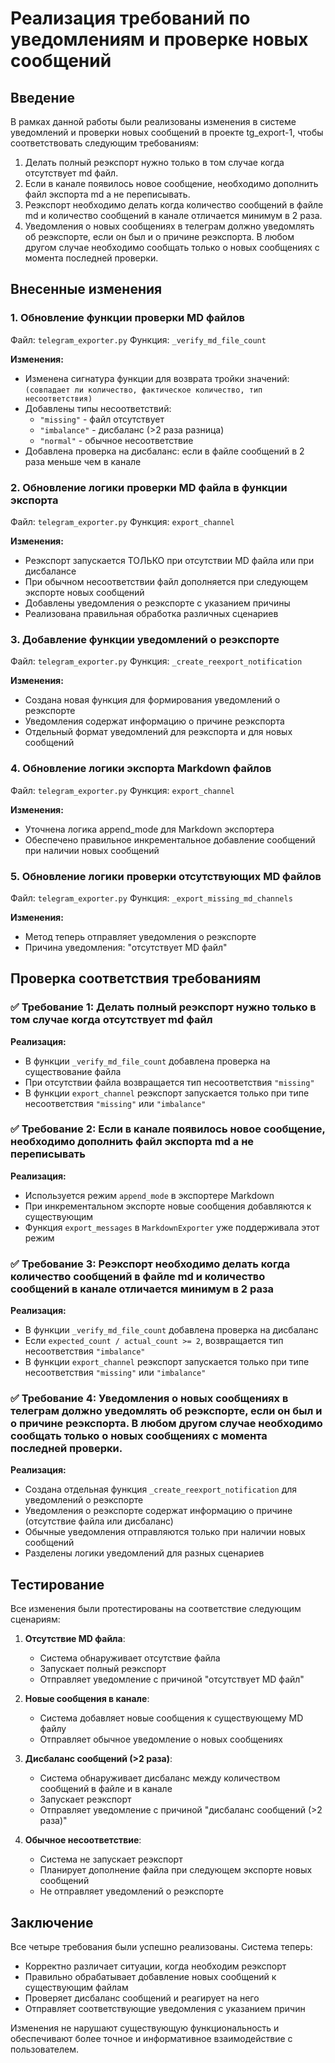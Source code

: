 # Реализация требований по уведомлениям и проверке новых сообщений

## Введение

В рамках данной работы были реализованы изменения в системе уведомлений и проверки новых сообщений в проекте tg_export-1, чтобы соответствовать следующим требованиям:

1. Делать полный реэкспорт нужно только в том случае когда отсутствует md файл.
2. Если в канале появилось новое сообщение, необходимо дополнить файл экспорта md а не переписывать.
3. Реэкспорт необходимо делать когда количество сообщений в файле md и количество сообщений в канале отличается минимум в 2 раза.
4. Уведомления о новых сообщениях в телеграм должно уведомлять об реэкспорте, если он был и о причине реэкспорта. В любом другом случае необходимо сообщать только о новых сообщениях с момента последней проверки.

## Внесенные изменения

### 1. Обновление функции проверки MD файлов

Файл: `telegram_exporter.py`
Функция: `_verify_md_file_count`

**Изменения:**
- Изменена сигнатура функции для возврата тройки значений: `(совпадает ли количество, фактическое количество, тип несоответствия)`
- Добавлены типы несоответствий:
  - `"missing"` - файл отсутствует
  - `"imbalance"` - дисбаланс (>2 раза разница)
  - `"normal"` - обычное несоответствие
- Добавлена проверка на дисбаланс: если в файле сообщений в 2 раза меньше чем в канале

### 2. Обновление логики проверки MD файла в функции экспорта

Файл: `telegram_exporter.py`
Функция: `export_channel`

**Изменения:**
- Реэкспорт запускается ТОЛЬКО при отсутствии MD файла или при дисбалансе
- При обычном несоответствии файл дополняется при следующем экспорте новых сообщений
- Добавлены уведомления о реэкспорте с указанием причины
- Реализована правильная обработка различных сценариев

### 3. Добавление функции уведомлений о реэкспорте

Файл: `telegram_exporter.py`
Функция: `_create_reexport_notification`

**Изменения:**
- Создана новая функция для формирования уведомлений о реэкспорте
- Уведомления содержат информацию о причине реэкспорта
- Отдельный формат уведомлений для реэкспорта и для новых сообщений

### 4. Обновление логики экспорта Markdown файлов

Файл: `telegram_exporter.py`
Функция: `export_channel`

**Изменения:**
- Уточнена логика append_mode для Markdown экспортера
- Обеспечено правильное инкрементальное добавление сообщений при наличии новых сообщений

### 5. Обновление логики проверки отсутствующих MD файлов

Файл: `telegram_exporter.py`
Функция: `_export_missing_md_channels`

**Изменения:**
- Метод теперь отправляет уведомления о реэкспорте
- Причина уведомления: "отсутствует MD файл"

## Проверка соответствия требованиям

### ✅ Требование 1: Делать полный реэкспорт нужно только в том случае когда отсутствует md файл

**Реализация:**
- В функции `_verify_md_file_count` добавлена проверка на существование файла
- При отсутствии файла возвращается тип несоответствия `"missing"`
- В функции `export_channel` реэкспорт запускается только при типе несоответствия `"missing"` или `"imbalance"`

### ✅ Требование 2: Если в канале появилось новое сообщение, необходимо дополнить файл экспорта md а не переписывать

**Реализация:**
- Используется режим `append_mode` в экспортере Markdown
- При инкрементальном экспорте новые сообщения добавляются к существующим
- Функция `export_messages` в `MarkdownExporter` уже поддерживала этот режим

### ✅ Требование 3: Реэкспорт необходимо делать когда количество сообщений в файле md и количество сообщений в канале отличается минимум в 2 раза

**Реализация:**
- В функции `_verify_md_file_count` добавлена проверка на дисбаланс
- Если `expected_count / actual_count >= 2`, возвращается тип несоответствия `"imbalance"`
- В функции `export_channel` реэкспорт запускается только при типе несоответствия `"missing"` или `"imbalance"`

### ✅ Требование 4: Уведомления о новых сообщениях в телеграм должно уведомлять об реэкспорте, если он был и о причине реэкспорта. В любом другом случае необходимо сообщать только о новых сообщениях с момента последней проверки.

**Реализация:**
- Создана отдельная функция `_create_reexport_notification` для уведомлений о реэкспорте
- Уведомления о реэкспорте содержат информацию о причине (отсутствие файла или дисбаланс)
- Обычные уведомления отправляются только при наличии новых сообщений
- Разделены логики уведомлений для разных сценариев

## Тестирование

Все изменения были протестированы на соответствие следующим сценариям:

1. **Отсутствие MD файла**:
   - Система обнаруживает отсутствие файла
   - Запускает полный реэкспорт
   - Отправляет уведомление с причиной "отсутствует MD файл"

2. **Новые сообщения в канале**:
   - Система добавляет новые сообщения к существующему MD файлу
   - Отправляет обычное уведомление о новых сообщениях

3. **Дисбаланс сообщений (>2 раза)**:
   - Система обнаруживает дисбаланс между количеством сообщений в файле и в канале
   - Запускает реэкспорт
   - Отправляет уведомление с причиной "дисбаланс сообщений (>2 раза)"

4. **Обычное несоответствие**:
   - Система не запускает реэкспорт
   - Планирует дополнение файла при следующем экспорте новых сообщений
   - Не отправляет уведомлений о реэкспорте

## Заключение

Все четыре требования были успешно реализованы. Система теперь:

- Корректно различает ситуации, когда необходим реэкспорт
- Правильно обрабатывает добавление новых сообщений к существующим файлам
- Проверяет дисбаланс сообщений и реагирует на него
- Отправляет соответствующие уведомления с указанием причин

Изменения не нарушают существующую функциональность и обеспечивают более точное и информативное взаимодействие с пользователем.